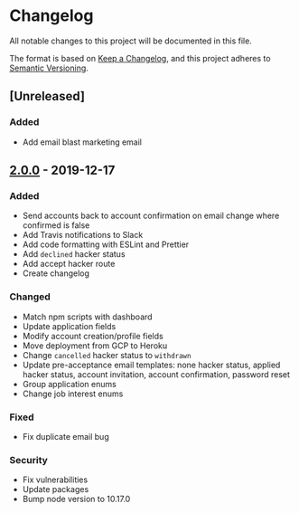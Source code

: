 # Changelog

All notable changes to this project will be documented in this file.

The format is based on [Keep a Changelog](https://keepachangelog.com/en/1.0.0/),
and this project adheres to [Semantic Versioning](https://semver.org/spec/v2.0.0.html).

## [Unreleased]

### Added

-   Add email blast marketing email

## [2.0.0](https://github.com/hackmcgill/hackerapi/tree/2.0.0) - 2019-12-17

### Added

-   Send accounts back to account confirmation on email change where confirmed is false
-   Add Travis notifications to Slack
-   Add code formatting with ESLint and Prettier
-   Add `declined` hacker status
-   Add accept hacker route
-   Create changelog

### Changed

-   Match npm scripts with dashboard
-   Update application fields
-   Modify account creation/profile fields
-   Move deployment from GCP to Heroku
-   Change `cancelled` hacker status to `withdrawn`
-   Update pre-acceptance email templates: none hacker status, applied hacker status, account invitation, account confirmation, password reset
-   Group application enums
-   Change job interest enums

### Fixed

-   Fix duplicate email bug

### Security

-   Fix vulnerabilities
-   Update packages
-   Bump node version to 10.17.0
